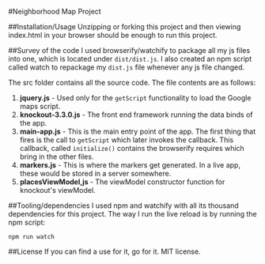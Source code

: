 #Neighborhood Map Project

##Installation/Usage
Unzipping or forking this project and then viewing index.html in your browser should be enough to run this project.

##Survey of the code
I used browserify/watchify to package all my js files into one, which is located under `dist/dist.js`. I also created an npm script called watch to repackage my `dist.js` file whenever any js file changed.

The src folder contains all the source code. The file contents are as follows:
1. **jquery.js** - Used only for the `getScript` functionality to load the Google maps script.
2. **knockout-3.3.0.js** - The front end framework running the data binds of the app.
3. **main-app.js** - This is the main entry point of the app. The first thing that fires is the call to `getScript` which later invokes the callback. This callback, called `initialize()` contains the browserify requires which bring in the other files.
4. **markers.js** - This is where the markers get generated. In a live app, these would be stored in a server somewhere.
5. **placesViewModel,js** - The viewModel constructor function for knockout's viewModel.

##Tooling/dependencies
I used npm and watchify with all its thousand dependencies for this project. The way I run the live reload is by running the npm script:

`npm run watch`

##License
If you can find a use for it, go for it. MIT license.
